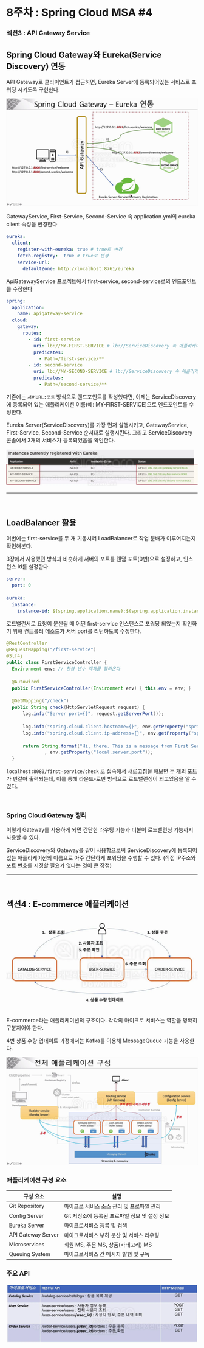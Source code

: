 # 8주차 : Spring Cloud MSA #4

### 섹션3 : API Gateway Service

## Spring Cloud Gateway와 Eureka(Service Discovery) 연동

API Gateway로 클라이언트가 접근하면, Eureka Server에 등록되어있는 서비스로 포워딩 시키도록 구현한다.

![1.png](./images/1.png)

GatewayService, First-Service, Second-Service 속 application.yml의 eureka client 속성을 변경한다

```yaml
eureka:
  client:
    register-with-eureka: true # true로 변경
    fetch-registry:  true # true로 변경
    service-url:
      defaultZone: http://localhost:8761/eureka
```

ApiGatewayService 프로젝트에서 first-service, second-service로의 엔드포인트를 수정한다

```yaml
spring:
  application:
    name: apigateway-service
  cloud:
    gateway:
      routes:
        - id: first-service
          uri: lb://MY-FIRST-SERVICE # lb://ServiceDiscovery 속 애플리케이션 이름
          predicates:
            - Path=/first-service/**
        - id: second-service
          uri: lb://MY-SECOND-SERVICE # lb://ServiceDiscovery 속 애플리케이션 이름
          predicates:
            - Path=/second-service/**
```

기존에는 `서버URL:포트` 방식으로 엔드포인트를 작성했다면, 이제는 ServiceDiscovery에 등록되어 있는 애플리케이션 이름(예: MY-FIRST-SERVICE)으로 엔드포인트를 수정한다.

Eureka Server(ServiceDiscovery)를 가장 먼저 실행시키고, GatewayService, First-Service, Second-Service 순서대로 실행시킨다. 그리고 ServiceDiscovery 콘솔에서 3개의 서비스가 등록되었음을 확인한다.

![2.png](./images/2.png)

---
<br/>

## LoadBalancer 활용

이번에는 first-service를 두 개 기동시켜 LoadBalancer로 작업 분배가 이루어지는지 확인해본다.

3장에서 사용했던 방식과 비슷하게 서버의 포트를 랜덤 포트(0번)으로 설정하고, 인스턴스 id를 설정한다.

```yaml
server:
  port: 0
  
eureka:
  instance:
    instance-id: ${spring.application.name}:${spring.application.instance_id:${random.value}}
```

로드밸런서로 요청이 분산될 때 어떤 first-service 인스턴스로 포워딩 되었는지 확인하기 위해 컨트롤러 메소드가 서버 port를 리턴하도록 수정한다.

```java
@RestController
@RequestMapping("/first-service")
@Slf4j
public class FirstServiceController {
  Environment env; // 환경 변수 객체를 불러온다
  
  @Autowired
  public FirstServiceController(Environment env) { this.env = env; }

  @GetMapping("/check")
  public String check(HttpServletRequest request) {
      log.info("Server port={}", request.getServerPort());
  
      log.info("spring.cloud.client.hostname={}", env.getProperty("spring.cloud.client.hostname"));
      log.info("spring.cloud.client.ip-address={}", env.getProperty("spring.cloud.client.ip-address"));
  
      return String.format("Hi, there. This is a message from First Service on PORT %s"
              , env.getProperty("local.server.port"));
  }
```

`localhost:8080/first-service/check` 로 접속해서 새로고침을 해보면 두 개의 포트가 번갈아 출력되는데, 이를 통해 라운드-로빈 방식으로 로드밸런싱이 되고있음을 알 수 있다.

<br/>

### Spring Cloud Gateway 정리

이렇게 Gateway를 사용하게 되면 간단한 라우팅 기능과 더불어 로드밸런싱 기능까지 사용할 수 있다.

ServiceDiscovery와 Gateway를 같이 사용함으로써 ServiceDiscovery에 등록되어 있는 애플리케이션의 이름으로 아주 간단하게 포워딩을 수행할 수 있다. (직접 IP주소와 포트 번호를 지정할 필요가 없다는 것이 큰 장점)

---
<br/>

## 섹션4 : E-commerce 애플리케이션

![3.png](./images/3.png)

E-commerce라는 애플리케이션의 구조이다. 각각의 마이크로 서비스는 역할을 명확히 구분지어야 한다.

4번 상품 수량 업데이트 과정에서는 Kafka를 이용해 MessageQueue 기능을 사용한다.

![4.png](./images/4.png)

### 애플리케이션 구성 요소

| 구성 요소 | 설명 |
| --- | --- |
| Git Repository | 마이크로 서비스 소스 관리 및 프로파일 관리 |
| Config Server | Git 저장소에 등록된 프로파일 정보 및 설정 정보 |
| Eureka Server | 마이크로서비스 등록 및 검색 |
| API Gateway Server | 마이크로서비스 부하 분산 및 서비스 라우팅 |
| Microservices | 회원 MS, 주문 MS, 상품(카테고리) MS |
| Queuing System | 마이크로서비스 간 메시지 발행 및 구독 |

### 주요 API

![5.png](./images/5.png)
